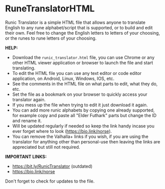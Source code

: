 # RuneTranslatorHTML

Runic Translator is a simple HTML file that allows anyone to translate English to any rune alphabet/script that is supported, or to build and edit their own. Feel free to change the English letters to letters of your choosing, or the runes to rune letters of your choosing.

**HELP:**

- Download the `runic_translator.html` file, you can use Chrome or any other HTML viewer application or browser to launch the file and start translating.
- To edit the HTML file you can use any text editor or code editor application, on Android, Linux, Windows, IOS, etc.
- See the comments in the HTML file on what parts to edit, what they do, etc.
- Set the file as a bookmark on your browser to quickly access your translator again.
- If you mess up the file when trying to edit it just download it again.
- You can add more runic alphabets by copying one already supported, for example copy and paste all "Elder Futhark" parts but change the ID and rename it.
- Will be updated regularly if needed so keep the link handy incase you ever forget where to look (https://bio.link/norse).
- You can remove the Valhalla+ links if you wish, if you are using the translator for anything other than personal-use then leaving the links are appreciated but still not required.

**IMPORTANT LINKS:**

- https://bit.ly/RunicTranslator (outdated)
- https://bio.link/norse

Don't forget to check for updates to the file.
